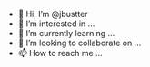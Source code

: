 - 👋 Hi, I’m @jbustter
- 👀 I’m interested in ...
- 🌱 I’m currently learning ...
- 💞️ I’m looking to collaborate on ...
- 📫 How to reach me ...

<!---
jbustter/jbustter is a ✨ special ✨ repository because its `README.md` (this file) appears on your GitHub profile.
You can click the Preview link to take a look at your changes.
--->
